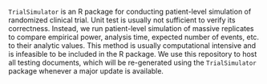 `TrialSimulator` is an R package for conducting patient-level simulation of randomized clinical trial. 
Unit test is usually not sufficient to verify its correctness. Instead, we run patient-level simulation 
of massive replicates to compare empirical power, analysis time, expected number of events, etc. to 
their analytic values. This method is usually computational intensive and is infeasible to be included 
in the R package. We use this repository to host all testing documents, which will be re-generated using 
the `TrialSimulator` package whenever a major update is available. 
